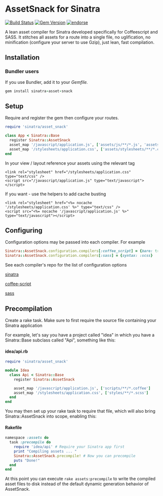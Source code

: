 # AssetSnack for Sinatra

[![Build Status](https://travis-ci.org/benkitzelman/sinatra-asset-snack.png?branch=master)](https://travis-ci.org/benkitzelman/sinatra-asset-snack)
[![Gem Version](https://badge.fury.io/rb/sinatra-asset-snack.png)](http://badge.fury.io/rb/sinatra-asset-snack)
[![endorse](https://api.coderwall.com/benkitzelman/endorsecount.png)](https://coderwall.com/benkitzelman)

A lean asset compiler for Sinatra developed specifically for Coffeescript and SASS. 
It stitches all assets for a route into a single file, no uglification, no minification (configure your server to use Gzip),
just lean, fast compilation.

## Installation
### Bundler users

If you use Bundler, add it to your *Gemfile.*

``` ruby
gem install sinatra-asset-snack
```

## Setup

Require and register the gem then configure your routes.

``` ruby
require 'sinatra/asset_snack'

class App < Sinatra::Base
  register Sinatra::AssetSnack
  asset_map '/javascript/application.js', ['assets/js/**/*.js', 'assets/js/**/*.coffee']
  asset_map '/stylesheets/application.css', ['assets/stylesheets/**/*.css', 'assets/stylesheets/**/*.scss']
end
```

In your view / layout reference your assets using the relevant tag
```
<link rel="stylesheet" href="/stylesheets/application.css" type="text/css" />
<script src="/javascript/application.js" type="text/javascript"></script>
```

If you want - use the helpers to add cache busting
```
<link rel="stylesheet" href="<%= nocache '/stylesheets/application.css' %>" type="text/css" />
<script src="<%= nocache '/javascript/application.js' %>" type="text/javascript"></script>
```

## Configuring

Configuration options may be passed into each compiler. For example

``` ruby
Sinatra::AssetSnack.configuration.compilers[:coffee_script] = {bare: true}
Sinatra::AssetSnack.configuration.compilers[:sass] = {syntax: :scss}
```

See each compiler's repo for the list of configuration options


[sinatra](http://sinatrarb.com)

[coffee-script](http://github.com/josh/ruby-coffee-script)

[sass](http://sass-lang.com/)

## Precompilation

Create a rake task. Make sure to first require the source file
containing your Sinatra application

For example, let's say you have a project called "idea" in which you
have a Sinatra::Base subclass called "Api", something like this:

#### idea/api.rb
```ruby
require 'sinatra/asset_snack'

module Idea
  class Api < Sinatra::Base
    register Sinatra::AssetSnack

    asset_map '/javascript/application.js', ['scripts/**/*.coffee']
    asset_map '/stylesheets/application.css', ['styles/**/*.scss']
  end
end
```

You may then set up your rake task to require that file, which will also
bring Sinatra::AssetSnack into scope, enabling this:

#### Rakefile
```ruby
namespace :assets do
  task :precompile do
    require 'idea/api' # Require your Sinatra app first
    print "Compiling assets ... "
    Sinatra::AssetSnack.precompile! # Now you can precompile
    puts "Done!"
  end
end
```

At this point you can execute `rake assets:precompile` to write the
compiled asset files to disk instead of the default dynamic
generation behavior of AssetSnack.
